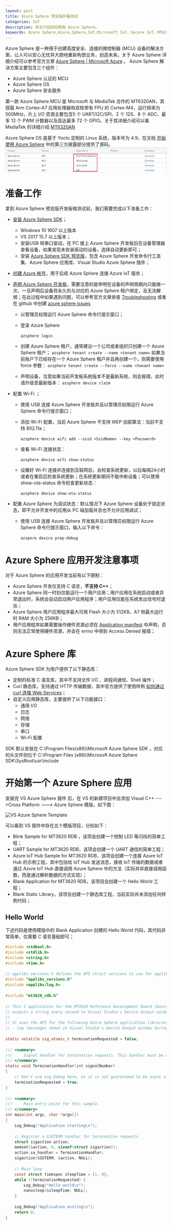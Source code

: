```yaml
---
layout: post
title: Azure Sphere 预览版开箱测试
categories: IoT
description: 本文介绍如何使用 Azure Sphere。
keywords: Azure Sphere,Azure,Sphere,IoT,Microsoft IoT，Secure IoT，MT6320
---
```


Azure Sphere 是一种用于创建高度安全、连接的微控制器 (MCU) 设备的解决方案，让人可以安心无忧并大胆地重新构想业务，创造未来。关于 Azure Sphere 详细介绍可以参考官方文章 [Azure Sphere | Microsoft Azure](https://azure.microsoft.com/zh-cn/services/azure-sphere/) 。 
Azure Sphere 解决方案主要包含三个组件：

- Azure Sphere 认证的 MCU
- Azure Sphere OS
- Azure Sphere 安全服务

第一款 Azure Sphere MCU 是 Microsoft 与 MediaTek 合作的 MT6320AN，其搭载 Arm Cortex-A7 应用处理器和双核带有 FPU 的 Cortex-M4，运行频率为 500MHz，片上 I/O 资源主要包含5 个 UART/I2C/SPI、2 个 12S、8 个 ADC、最多 12 个 PWM 计数器以及高达最多 72 个 GPIO。关于其详细介绍可以看 MediaTek 的详细介绍 [MT6320AN](https://www.mediatek.cn/products/azureSphere/mt3620)

Azure Sphere OS 是基于 Yocto 定制的 Linux 系统，版本号为 4.9，在文档 [开始使用 Azure Sphere](https://azure.microsoft.com/zh-cn/services/azure-sphere/get-started/) 中的第三方披露部分提供了源码。![Azure Sphere Third Party Source](\images\blog\AzureSphereThirdPartySource.jpg)

# 准备工作

拿到 Azure Sphere 预览版开发板做测试前，我们需要完成以下准备工作：

- [安装 Azure Sphere SDK](https://docs.microsoft.com/en-us/azure-sphere/install/install)；
  - Windows 10 1607 以上版本 
  - VS 2017 15.7 以上版本；
  - 安装USB 转串口驱动，在 PC 接上 Azure Sphere 开发板后在设备管理器查看设备，如果发现未安装驱动的设备，选择自动更新即可；
  - 安装  [Azure Sphere SDK 预览版](https://aka.ms/AzureSphereSDKDownload)，包含 Azure Sphere 开发命令行工具集、Azure Sphere 应用库、Visual Studio Azure Sphere 插件；

- [创建 Azure 帐号](https://docs.microsoft.com/en-us/azure-sphere/install/azure-directory-account)，用于后续 Azure Sphere 连接 Azure IoT 服务；

- [声明 Azure Sphere 开发板](https://docs.microsoft.com/en-us/azure-sphere/install/claim-device)，需要注意的是申明在设备的声明周期内只能做一次，一旦声明后设备将永久的与对应的 Azure Sphere 租户绑定，且无法解绑；在此过程中如果遇到问题，可以参考官方文章排查 [Troubleshooting](https://docs.microsoft.com/en-us/azure-sphere/app-development/troubleshooting) 或者在 github 中创建 [azure sphere issues](https://github.com/MicrosoftDocs/azure-sphere-issues)

  - 以管理员权限运行 Azure Sphere 命令行提示窗口；

  - 登录 Azure Sphere

    ```azsphere login```
  - 创建 Azure Sphere 租户，通常建议一个公司或者组织只创建一个 Azure Sphere 租户；
    ```azsphere tenant create --name <tenant name>```
    如果当前账户下已经存在一个 Azure Sphere 租户并且再创建一个，则需要使用 force 参数：
    ```azsphere tenant create --force --name <tenant name>```
  - 声明设备，注意如果当前开发板系统版本不是最新系统，则会报错，此时请升级至最新版本：
    ```azsphere device claim```

- 配置 Wi-Fi ；

  - 使用 USB 连接 Azure Sphere 开发板并且以管理员权限运行 Azure Sphere 命令行提示窗口；

  - 添加 Wi-Fi 配置，当前 Azure Sphere 不支持 WEP 加密算法：当前不支持 802.11a；

    ```azsphere device wifi add --ssid <SsidName> --key <Password>```

  - 查看 Wi-Fi 连接状态：

    ```azsphere device wifi show-status```

  - 设置好 Wi-Fi 连接并连接到互联网后，会检查系统更新，以后每隔24小时或者在重启后检查系统更新；在系统更新期间不能中断设备；可以使用 show-ota-status 命令检查更新状态：

    ```azsphere device show-ota-status```

- 配置 Azure Sphere 为调试状态：默认情况下 Azure Sphere 设备处于锁定状态，即不允许开发中的应用从 PC  端加载并且也不允许应用调试；

  - 使用 USB 连接 Azure Sphere 开发板并且以管理员权限运行 Azure Sphere 命令行提示窗口，输入以下命令：

    ```azspere device prep-debug```


# Azure Sphere 应用开发注意事项

对于 Azure Sphere 的应用开发当前有以下限制：

- Azure Sphere 开发仅支持 C 语言，**不支持 C++**；
- Azure Sphere 同一时刻仅能运行一个用户应用；用户应用在系统启动或者异常退出时，系统会自动启动用户应用程序；用户应用仅能在系统发出信号时退出；
- Azure Sphere 用户应用程序最大可用 Flash 大小为 512KB，A7 侧最大运行时 RAM 大小为 256KB；
- 用户应用程序如果需要操作硬件资源必须在 [Application manifest](https://docs.microsoft.com/en-us/azure-sphere/app-development/app-manifest) 中声明，否则无法正常使用硬件资源，并会在 errno 中得到 Access Denied 报错；

# Azure Sphere 库

Azure Sphere SDK 为用户提供了以下静态库：

- 定制的标准 C 语言库，其中不支持文件 I/O 、进程间通信、Shell 操作；
- Curl 静态库，支持通过 HTTP 传输数据，其中官方提供了使用样例 [如何通过 curl 连接 Web Services](https://docs.microsoft.com/en-us/azure-sphere/app-development/curl)；
- 自定义应用静态库，主要提供了以下功能接口：
  - 通用 I/O
  - 日志
  - 网络
  - 存储
  - 串口
  - Wi-Fi 配置

SDK 默认安装在 C:\Program Files(x86)\Microsoft Azure Sphere SDK ，对应的头文件则位于 C:\Program Files (x86)\Microsoft Azure Sphere SDK\SysRoot\usr\include

# 开始第一个 Azure Sphere 应用

安装完 VS Azure Sphere 插件 后，在 VS 的新建项目中会添加 Visual C++ --->Cross Platform ---> Azure Sphere 模版，如下图：

![VS Azure Sphere Template](https://docs.microsoft.com/en-us/azure-sphere/media/blinktemplatescreen.png)

可以看到 VS 插件中存在五个模版项目，分别如下：

- Blink Sample for MT3620 RDB ，该项会创建一个控制 LED 等闪烁的简单工程；
- UART Sample for MT3620 RDB，该项会创建一个 UART 通信的简单工程；
- Azure IoT Hub Sample for MT3620 RDB，该项会创建一个连接 Azure IoT Hub 的示例工程，其中包括给 IoT Hub 发送消息，接收 IoT 传输的数据或者通过 Azure IoT Hub 直接调用 Azure Sphere 中的方法（实际并非直接调用函数，而是通过解析数据的方式实现）；
- Blank Application for MT3620 RDB，该项目会创建一个 Hello World 工程；
- Blank Static Library，该项会创建一个静态库工程，当前实际并未添加任何样例代码；

## Hello World

下述代码是使用模版中的 Blank Application 创建的 Hello World 代码，其代码非常简单，仅需要 C 语言基础即可；

```c
#include <stdbool.h>
#include <stdlib.h>
#include <string.h>
#include <time.h>

// applibs_versions.h defines the API struct versions to use for applibs APIs.
#include "applibs_versions.h"
#include <applibs/log.h>

#include "mt3620_rdb.h"

// This C application for the MT3620 Reference Development Board (Azure Sphere)
// outputs a string every second to Visual Studio's Device Output window
//
// It uses the API for the following Azure Sphere application libraries:
// - log (messages shown in Visual Studio's Device Output window during debugging)

static volatile sig_atomic_t terminationRequested = false;

/// <summary>
///     Signal handler for termination requests. This handler must be async-signal-safe.
/// </summary>
static void TerminationHandler(int signalNumber)
{
    // Don't use Log_Debug here, as it is not guaranteed to be async signal safe
    terminationRequested = true;
}

/// <summary>
///     Main entry point for this sample.
/// </summary>
int main(int argc, char *argv[])
{
    Log_Debug("Application starting\n");

    // Register a SIGTERM handler for termination requests
    struct sigaction action;
    memset(&action, 0, sizeof(struct sigaction));
    action.sa_handler = TerminationHandler;
    sigaction(SIGTERM, &action, NULL);

    // Main loop
    const struct timespec sleepTime = {1, 0};
    while (!terminationRequested) {
        Log_Debug("Hello world\n");
        nanosleep(&sleepTime, NULL);
    }

    Log_Debug("Application exiting\n");
    return 0;
}
```